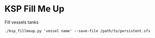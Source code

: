 # KSP Fill Me Up

Fill vessels tanks

```
./ksp_fillmeup.py 'vessel name' --save-file /path/to/persistent.sfs
```
